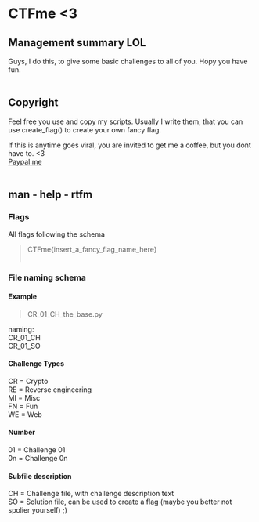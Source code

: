 # CTFme <3

## Management summary LOL

Guys, I do this, to give some basic challenges to all of you. Hopy you have fun.
<br/><br/>
## Copyright
Feel free you use and copy my scripts. Usually I write them, that you can use create_flag() to create your own fancy flag.

If this is anytime goes viral, you are invited to get me a coffee, but you dont have to. <3 \
[Paypal.me](http://paypal.me/scapegrace13)
<br/><br/>

## man - help - rtfm

### Flags
All flags following the schema 

> CTFme{insert_a_fancy_flag_name_here}
<br/><br/>

### File naming schema

#### Example
> CR_01_CH_the_base.py

naming: \
CR_01_CH \
CR_01_SO 

#### Challenge Types
CR = Crypto \
RE = Reverse engineering \
MI = Misc \
FN = Fun \
WE = Web 

#### Number
01 = Challenge 01 \
0n = Challenge 0n 

#### Subfile description
CH = Challenge file, with challenge description text \
SO = Solution file, can be used to create a flag (maybe you better not spolier yourself) ;) 


